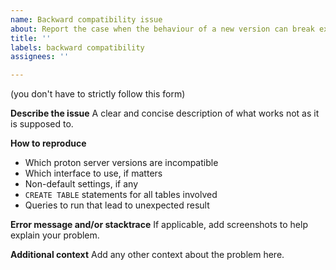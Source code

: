 ```yaml
---
name: Backward compatibility issue
about: Report the case when the behaviour of a new version can break existing use cases
title: ''
labels: backward compatibility
assignees: ''

---
```


(you don't have to strictly follow this form)

**Describe the issue**
A clear and concise description of what works not as it is supposed to.

**How to reproduce**
* Which proton server versions are incompatible
* Which interface to use, if matters
* Non-default settings, if any
* `CREATE TABLE` statements for all tables involved
* Queries to run that lead to unexpected result

**Error message and/or stacktrace**
If applicable, add screenshots to help explain your problem.

**Additional context**
Add any other context about the problem here.
